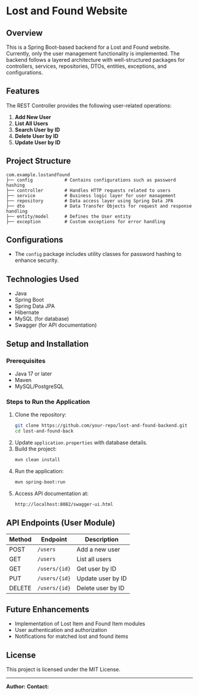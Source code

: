 # Lost and Found Website 

## Overview
This is a Spring Boot-based backend for a Lost and Found website. Currently, only the user management functionality is implemented. The backend follows a layered architecture with well-structured packages for controllers, services, repositories, DTOs, entities, exceptions, and configurations.

## Features
The REST Controller provides the following user-related operations:

1. **Add New User**
2. **List All Users**
3. **Search User by ID**
4. **Delete User by ID**
5. **Update User by ID**

## Project Structure
```
com.example.lostandfound
├── config            # Contains configurations such as password hashing
├── controller        # Handles HTTP requests related to users
├── service           # Business logic layer for user management
├── repository        # Data access layer using Spring Data JPA
├── dto               # Data Transfer Objects for request and response handling
├── entity/model      # Defines the User entity
├── exception         # Custom exceptions for error handling
```

## Configurations
- The `config` package includes utility classes for password hashing to enhance security.

## Technologies Used
- Java
- Spring Boot
- Spring Data JPA
- Hibernate
- MySQL (for database)
- Swagger (for API documentation)

## Setup and Installation
### Prerequisites
- Java 17 or later
- Maven
- MySQL/PostgreSQL

### Steps to Run the Application
1. Clone the repository:
   ```sh
   git clone https://github.com/your-repo/lost-and-found-backend.git
   cd lost-and-found-back
   ```
2. Update `application.properties` with database details.
3. Build the project:
   ```sh
   mvn clean install
   ```
4. Run the application:
   ```sh
   mvn spring-boot:run
   ```
5. Access API documentation at:
   ```sh
   http://localhost:8082/swagger-ui.html
   ```

## API Endpoints (User Module)
| Method | Endpoint | Description |
|--------|---------|-------------|
| POST | `/users` | Add a new user |
| GET | `/users` | List all users |
| GET | `/users/{id}` | Get user by ID |
| PUT | `/users/{id}` | Update user by ID |
| DELETE | `/users/{id}` | Delete user by ID |

## Future Enhancements
- Implementation of Lost Item and Found Item modules
- User authentication and authorization
- Notifications for matched lost and found items

## License
This project is licensed under the MIT License.

---
**Author:**
**Contact:** 

